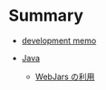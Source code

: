 # Summary

* [development memo](README.md)

* [Java](java/README.md)
  * [WebJars の利用](java/webjars.md)
